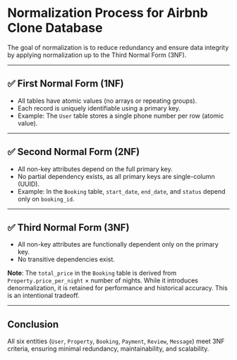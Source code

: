# Normalization Process for Airbnb Clone Database

The goal of normalization is to reduce redundancy and ensure data integrity by applying normalization up to the Third Normal Form (3NF).

---

## ✅ First Normal Form (1NF)

- All tables have atomic values (no arrays or repeating groups).
- Each record is uniquely identifiable using a primary key.
- Example: The `User` table stores a single phone number per row (atomic value).

---

## ✅ Second Normal Form (2NF)

- All non-key attributes depend on the full primary key.
- No partial dependency exists, as all primary keys are single-column (UUID).
- Example: In the `Booking` table, `start_date`, `end_date`, and `status` depend only on `booking_id`.

---

## ✅ Third Normal Form (3NF)

- All non-key attributes are functionally dependent only on the primary key.
- No transitive dependencies exist.

**Note**: The `total_price` in the `Booking` table is derived from `Property.price_per_night` × number of nights. While it introduces denormalization, it is retained for performance and historical accuracy. This is an intentional tradeoff.

---

## Conclusion

All six entities (`User`, `Property`, `Booking`, `Payment`, `Review`, `Message`) meet 3NF criteria, ensuring minimal redundancy, maintainability, and scalability.
